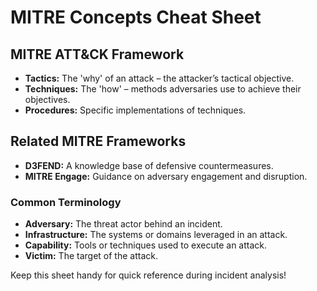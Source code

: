 # MITRE Concepts Cheat Sheet

## MITRE ATT&CK Framework
- **Tactics:** The 'why' of an attack – the attacker’s tactical objective.
- **Techniques:** The 'how' – methods adversaries use to achieve their objectives.
- **Procedures:** Specific implementations of techniques.

## Related MITRE Frameworks
- **D3FEND:** A knowledge base of defensive countermeasures.
- **MITRE Engage:** Guidance on adversary engagement and disruption.

### Common Terminology
- **Adversary:** The threat actor behind an incident.
- **Infrastructure:** The systems or domains leveraged in an attack.
- **Capability:** Tools or techniques used to execute an attack.
- **Victim:** The target of the attack.

Keep this sheet handy for quick reference during incident analysis!
